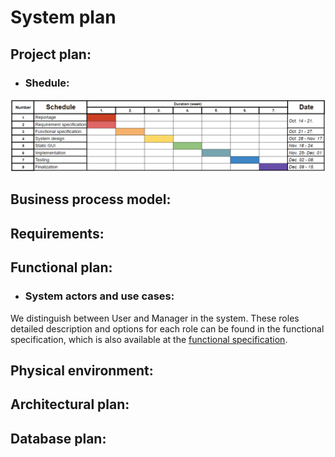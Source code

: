 # System plan

## Project plan:
* ### Shedule:
[![Shedule](https://github.com/afplabor2019/asd123/blob/master/DentalWebsiteProject/Images/Shedule.png)](https://github.com/afplabor2019/asd123/blob/master/DentalWebsiteProject/Documents/Schedule.xlsx)

## Business process model:

## Requirements:

## Functional plan:
 * ### System actors and use cases:

We distinguish between User and Manager in the system.
These roles detailed description and options for each role
can be found in the functional specification, which is also 
available at the 
[functional specification](Functional%20specification.md#Use-cases).

## Physical environment:

## Architectural plan:

## Database plan:

















